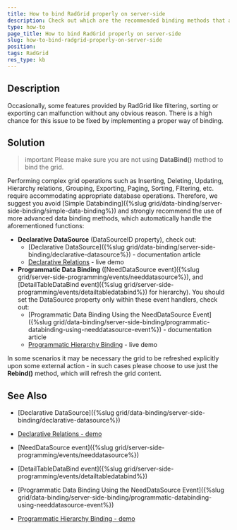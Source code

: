 ```yaml
---
title: How to bind RadGrid properly on server-side
description: Check out which are the recommended binding methods that allow performing complex operations with RadGrid.
type: how-to
page_title: How to bind RadGrid properly on server-side
slug: how-to-bind-radgrid-properly-on-server-side
position: 
tags: RadGrid
res_type: kb
---
```


## Description

Occasionally, some features provided by RadGrid like filtering, sorting or exporting can malfunction without any obvious reason. There is a high chance for this issue to be fixed by implementing a proper way of binding.

## Solution

>important Please make sure you are not using **DataBind()** method to bind the grid.
>

Performing complex grid operations such as Inserting, Deleting, Updating, Hierarchy relations, Grouping, Exporting, Paging, Sorting, Filtering, etc. require accommodating appropriate database operations. Therefore, we suggest you avoid [Simple Databinding]({%slug grid/data-binding/server-side-binding/simple-data-binding%}) and strongly recommend the use of more advanced data binding methods, which automatically handle the aforementioned functions:

- **Declarative DataSource** (DataSourceID property), check out:
    - [Declarative DataSource]({%slug grid/data-binding/server-side-binding/declarative-datasource%}) - documentation article
    - [Declarative Relations](https://demos.telerik.com/aspnet-ajax/grid/examples/hierarchy/declarative-relations/defaultcs.aspx) - live demo
- **Programmatic Data Binding** ([NeedDataSource event]({%slug grid/server-side-programming/events/needdatasource%}), and [DetailTableDataBind event]({%slug grid/server-side-programming/events/detailtabledatabind%}) for hierarchy). You should set the DataSource property only within these event handlers, check out:
    - [Programmatic Data Binding Using the NeedDataSource Event]({%slug grid/data-binding/server-side-binding/programmatic-databinding-using-needdatasource-event%}) - documentation article
    - [Programmatic Hierarchy Binding](https://demos.telerik.com/aspnet-ajax/grid/examples/data-binding/programmatic-hierarchy/defaultcs.aspx) - live demo

In some scenarios it may be necessary the grid to be refreshed explicitly upon some external action - in such cases please choose to use just the **Rebind()** method, which will refresh the grid content.

## See Also

 * [Declarative DataSource]({%slug grid/data-binding/server-side-binding/declarative-datasource%})

 * [Declarative Relations - demo](https://demos.telerik.com/aspnet-ajax/grid/examples/hierarchy/declarative-relations/defaultcs.aspx)

 * [NeedDataSource event]({%slug grid/server-side-programming/events/needdatasource%})

 * [DetailTableDataBind event]({%slug grid/server-side-programming/events/detailtabledatabind%})

 * [Programmatic Data Binding Using the NeedDataSource Event]({%slug grid/data-binding/server-side-binding/programmatic-databinding-using-needdatasource-event%})

 * [Programmatic Hierarchy Binding - demo](https://demos.telerik.com/aspnet-ajax/grid/examples/data-binding/programmatic-hierarchy/defaultcs.aspx)

